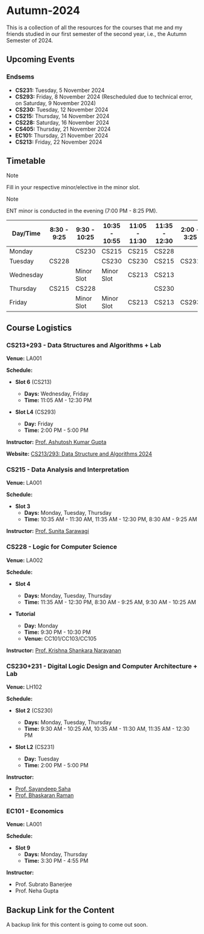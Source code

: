 # Autumn-2024

This is a collection of all the resources for the courses that me and my friends studied in our first semester of the second year, i.e., the Autumn Semester of 2024.

## Upcoming Events

### Endsems
- **CS231:** Tuesday, 5 November 2024
- **CS293:** Friday, 8 November 2024 (Rescheduled due to technical error, on Saturday, 9 November 2024)
- **CS230:** Tuesday, 12 November 2024
- **CS215:** Thursday, 14 November 2024
- **CS228:** Saturday, 16 November 2024
- **CS405:** Thursday, 21 November 2024
- **EC101:** Thursday, 21 November 2024
- **CS213:** Friday, 22 November 2024

## Timetable

> [!NOTE]  
> Fill in your respective minor/elective in the minor slot.

> [!NOTE]  
> ENT minor is conducted in the evening (7:00 PM - 8:25 PM).

| Day/Time  | 8:30 - 9:25 | 9:30 - 10:25  | 10:35 - 10:55 | 11:05 - 11:30  | 11:35 - 12:30 | 2:00 - 3:25  | 3:30 - 4:55 |
| ------------- | ------------- | ------------- | ------------- | ------------- | ------------- | ------------- | ------------- |
| Monday |   | CS230 | CS215 | CS215 | CS228 |   | EC101 |
| Tuesday | CS228 |   | CS230 | CS230 | CS215 | CS231 | CS231 |
| Wednesday |   | Minor Slot | Minor Slot | CS213 | CS213 |   |   |
| Thursday | CS215 | CS228 |   |   | CS230 |   | EC101 |
| Friday |   | Minor Slot | Minor Slot | CS213 | CS213 | CS293 | CS293 |

## Course Logistics

### CS213+293 - Data Structures and Algorithms + Lab

**Venue:** LA001

**Schedule:**

- **Slot 6** (CS213)
  - **Days:** Wednesday, Friday
  - **Time:** 11:05 AM - 12:30 PM

- **Slot L4** (CS293)
  - **Day:** Friday
  - **Time:** 2:00 PM - 5:00 PM
 
**Instructor:** [Prof. Ashutosh Kumar Gupta](https://www.cse.iitb.ac.in/~akg/)

**Website:** [CS213/293: Data Structure and Algorithms 2024](https://www.cse.iitb.ac.in/~akg/courses/2024-ds/)


### CS215 - Data Analysis and Interpretation

**Venue:** LA001

**Schedule:**

- **Slot 3**
  - **Days:** Monday, Tuesday, Thursday
  - **Time:** 10:35 AM - 11:30 AM, 11:35 AM - 12:30 PM, 8:30 AM - 9:25 AM
 
**Instructor:** [Prof. Sunita Sarawagi](https://www.cse.iitb.ac.in/~sunita/)

### CS228 - Logic for Computer Science

**Venue:** LA002

**Schedule:**

- **Slot 4**
  - **Days:** Monday, Tuesday, Thursday
  - **Time:** 11:35 AM - 12:30 PM, 8:30 AM - 9:25 AM, 9:30 AM - 10:25 AM

- **Tutorial**
  - **Day:** Monday
  - **Time:** 9:30 PM - 10:30 PM
  - **Venue:** CC101/CC103/CC105
 
**Instructor:** [Prof. Krishna Shankara Narayanan](https://www.cse.iitb.ac.in/~krishnas/)

### CS230+231 - Digital Logic Design and Computer Architecture + Lab

**Venue:** LH102

**Schedule:**

- **Slot 2** (CS230)
  - **Days:** Monday, Tuesday, Thursday
  - **Time:** 9:30 AM - 10:25 AM, 10:35 AM - 11:30 AM, 11:35 AM - 12:30 PM

- **Slot L2** (CS231)
  - **Day:** Tuesday
  - **Time:** 2:00 PM - 5:00 PM
 
**Instructor:**
  - [Prof. Sayandeep Saha](https://sites.google.com/view/sayandeepsaha/home)
  - [Prof. Bhaskaran Raman](https://www.cse.iitb.ac.in/~br/webpage/)

### EC101 - Economics

**Venue:** LA001

**Schedule:**

- **Slot 9**
  - **Days:** Monday, Thursday
  - **Time:** 3:30 PM - 4:55 PM
 
**Instructor:**
  - Prof. Subrato Banerjee
  - Prof. Neha Gupta


## Backup Link for the Content

A backup link for this content is going to come out soon.
